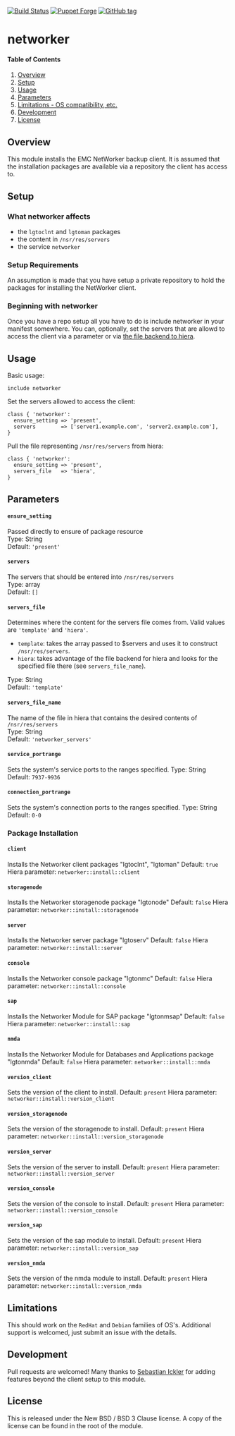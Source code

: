 [![Build Status][travis-img-master]][travis-ci]
[![Puppet Forge][pf-img]][pf-link]
[![GitHub tag][gh-tag-img]][gh-link]

# networker

#### Table of Contents

1. [Overview](#overview)
2. [Setup](#setup)
3. [Usage](#usage)
4. [Parameters](#parameters)
5. [Limitations - OS compatibility, etc.](#limitations)
6. [Development](#development)
7. [License](#license)

## Overview

This module installs the EMC NetWorker backup client. It is assumed that
the installation packages are available via a repository the client has
access to.


## Setup

### What networker affects

* the `lgtoclnt` and `lgtoman` packages
* the content in `/nsr/res/servers`
* the service `networker`

### Setup Requirements

An assumption is made that you have setup a private repository to hold the
packages for installing the NetWorker client.

### Beginning with networker

Once you have a repo setup all you have to do is include networker in your
manifest somewhere. You can, optionally, set the servers that are allowd to
access the client via a parameter or via [the file backend to hiera][hiera-file].

## Usage

Basic usage:
```puppet
include networker
```

Set the servers allowed to access the client:
```puppet
class { 'networker':
  ensure_setting => 'present',
  servers        => ['server1.example.com', 'server2.example.com'],
}
```

Pull the file representing `/nsr/res/servers` from hiera:
```puppet
class { 'networker':
  ensure_setting => 'present',
  servers_file   => 'hiera',
}
```

## Parameters

#### `ensure_setting`  
Passed directly to ensure of package resource  
Type: String  
Default: `'present'`  

#### `servers`  
The servers that should be entered into `/nsr/res/servers`  
Type: array  
Default: `[]`  

#### `servers_file`  
Determines where the content for the servers file comes from. Valid values are
`'template'` and `'hiera'`.  
* `template`: takes the array passed to $servers and uses it to construct
  `/nsr/res/servers`.
* `hiera`: takes advantage of the file backend for hiera and looks for the
  specified file there (see `servers_file_name`).  

Type: String  
Default: `'template'`  

#### `servers_file_name`  
The name of the file in hiera that contains the desired contents of
`/nsr/res/servers`  
Type: String  
Default: `'networker_servers'`  

#### `service_portrange`
Sets the system's service ports to the ranges specified.
Type: String  
Default: `7937-9936`

#### `connection_portrange`
Sets the system's connection ports to the ranges specified.
Type: String  
Default: `0-0`

### Package Installation
#### `client`
Installs the Networker client packages "lgtoclnt", "lgtoman"
Default: `true`
Hiera parameter: `networker::install::client`

#### `storagenode`
Installs the Networker storagenode package "lgtonode"
Default: `false`
Hiera parameter: `networker::install::storagenode`

#### `server`
Installs the Networker server package "lgtoserv"
Default: `false`
Hiera parameter: `networker::install::server`

#### `console`
Installs the Networker console package "lgtonmc"
Default: `false`
Hiera parameter: `networker::install::console`

#### `sap`
Installs the Networker Module for SAP package "lgtonmsap"
Default: `false`
Hiera parameter: `networker::install::sap`

#### `nmda`
Installs the Networker Module for Databases and Applications package "lgtonmda"
Default: `false`
Hiera parameter: `networker::install::nmda`

#### `version_client`
Sets the version of the client to install.
Default: `present`
Hiera parameter: `networker::install::version_client`

#### `version_storagenode`
Sets the version of the storagenode to install.
Default: `present`
Hiera parameter: `networker::install::version_storagenode`

#### `version_server`
Sets the version of the server to install.
Default: `present`
Hiera parameter: `networker::install::version_server`

#### `version_console`
Sets the version of the console to install.
Default: `present`
Hiera parameter: `networker::install::version_console`

#### `version_sap`
Sets the version of the sap module to install.
Default: `present`
Hiera parameter: `networker::install::version_sap`

#### `version_nmda`
Sets the version of the nmda module to install.
Default: `present`
Hiera parameter: `networker::install::version_nmda`

## Limitations

This should work on the `RedHat` and `Debian` families of OS's. Additional
support is welcomed, just submit an issue with the details.

## Development

Pull requests are welcomed!  Many thanks to [Sebastian Ickler][dev-icklers]
for adding features beyond the client setup to this module.

## License

This is released under the New BSD / BSD 3 Clause license. A copy of the license
can be found in the root of the module.

[gh-tag-img]: https://img.shields.io/github/tag/genebean/genebean-networker.svg
[gh-link]: https://github.com/genebean/genebean-networker
[hiera-file]: https://github.com/adrienthebo/hiera-file
[pf-img]: https://img.shields.io/puppetforge/v/genebean/networker.svg
[pf-link]: https://forge.puppetlabs.com/genebean/networker
[travis-ci]: https://travis-ci.org/genebean/genebean-networker
[travis-img-master]: https://img.shields.io/travis/genebean/genebean-networker/master.svg

[dev-icklers]: https://github.com/icklers
